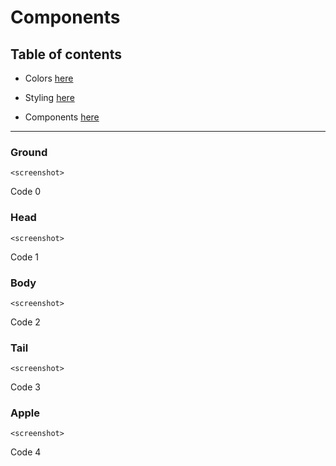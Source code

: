<!-- blame @Joshua3212 -->
# Components

## Table of contents
- Colors [here](./colors.md)
- Styling [here](./styling.md)

- Components [here](./components.md)

---


### Ground

    <screenshot>
Code 0


### Head

    <screenshot>
Code 1


### Body

    <screenshot>
Code 2


### Tail

    <screenshot>
Code 3



### Apple

    <screenshot>
Code 4